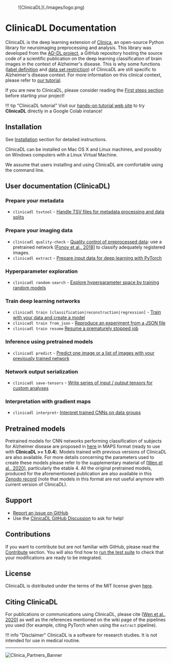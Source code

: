 <figure markdown>
  ![ClinicaDL](./images/logo.png)
</figure>

# ClinicaDL Documentation

ClinicaDL is the deep learning extension of [Clinica](https://aramislab.paris.inria.fr/clinica/docs/public/latest/),
an open-source Python library for neuroimaging preprocessing and analysis.
This library was developed from the [AD-DL project](https://github.com/aramis-lab/AD-DL), a GitHub repository hosting
the source code of a scientific publication on the deep learning classification of brain images in the context of Alzheimer's
disease. This is why some functions ([label definition](TSVTools.md#getlabels---extract-labels-specific-to-alzheimers-disease) 
and [data set restriction](TSVTools.md#restrict---reproduce-restrictions-on-specific-datasets)) of ClinicaDL 
are still specific to Alzheimer's disease context. For more information on this clinical context, please
refer to [our tutorial](https://aramislab.paris.inria.fr/clinicadl/tuto/Notebooks-AD-DL/clinical.html).

If you are new to ClinicaDL, please consider reading the [First steps section](./Introduction.md)
before starting your project!

!!! tip "ClinicaDL tutorial"
    Visit our [hands-on tutorial web site](https://aramislab.paris.inria.fr/clinicadl/tuto/intro.html) 
    to try **ClinicaDL** directly in a Google Colab instance!

## Installation

See [Installation](./Installation.md) section for detailed instructions.

ClinicaDL can be installed on Mac OS X and Linux machines, and possibly on Windows computers with a Linux Virtual Machine.

We assume that users installing and using ClinicaDL are comfortable using the command line.

## User documentation (ClinicaDL)

### Prepare your metadata
- `clinicadl tsvtool` - [Handle TSV files for metadata processing and data splits](./TSVTools.md)

### Prepare your imaging data
- `clinicadl quality-check` - [Quality control of preprocessed data](Preprocessing/QualityCheck.md): use a pretrained network [[Fonov et al., 2018](https://www.biorxiv.org/content/10.1101/303487v1)] to classify adequately registered images.
- `clinicadl extract` - [Prepare input data for deep learning with PyTorch](Preprocessing/Extract.md)

### Hyperparameter exploration
- `clinicadl random-search` - [Explore hyperparameter space by training random models](./RandomSearch.md)

### Train deep learning networks
- `clinicadl train [classification|reconstruction|regression]` - [Train with your data and create a model](./Train/Introduction.md)
- `clinicadl train from_json` - [Reproduce an experiment from a JSON file](./Train/Retrain.md)
- `clinicadl train resume` [Resume a prematurely stopped job](./Train/Resume.md)

### Inference using pretrained models
- `clinicadl predict` - [Predict one image or a list of images with your previously trained network](Predict.md)
  
### Network output serialization
- `clinicadl save-tensors` - [Write series of input / output tensors for custom analyses](./Tensors.md)

### Interpretation with gradient maps
- `clinicadl interpret`- [Interpret trained CNNs on data groups](./Interpret.md)

## Pretrained models

Pretrained models for CNN networks performing classification of subjects for
Alzheimer disease are proposed in
[here](https://aramislab.paris.inria.fr/clinicadl/files/models/v1.0.5/) in MAPS
format (ready to use with **ClinicaDL >= 1.0.4**). Models trained with previous
versions of ClinicaDL are also available. For more details concerning the
parameters used to create these models please refer to the supplementary
material of [[Wen et al., 2020](https://doi.org/10.1016/j.media.2020.101694)],
particularly the etable 4.  All the original pretrained models, produced for
the aforementioned publication are also available in this [Zenodo
record](https://zenodo.org/record/3491003) (note that models in this format are
not useful anymore with current version of ClinicaDL). 

## Support
- [Report an issue on GitHub](https://github.com/aramis-lab/clinicadl/issues)
- Use the [ClinicaDL GitHub Discussion](https://github.com/aramis-lab/clinicadl/discussions) to ask for help!

## Contributions
If you want to contribute but are not familiar with GitHub, please read the [Contribute](Contribute/Newcomers.md) section.
You will also find how to [run the test suite](Contribute/Test.md) to check that your modifications are ready to be integrated.

## License
ClinicaDL is distributed under the terms of the MIT license given [here](https://github.com/aramis-lab/clinicadl/blob/dev/LICENSE.txt).

## Citing ClinicaDL
For publications or communications using ClinicaDL, please cite [[Wen et al., 2020](https://doi.org/10.1016/j.media.2020.101694)] 
as well as the references mentioned on the wiki page of the pipelines you used 
(for example, citing PyTorch when using the `extract` pipeline).

!!! info "Disclaimer"
    ClinicaDL is a software for research studies. It is not intended for use in medical routine.

---

![Clinica_Partners_Banner](https://aramislab.paris.inria.fr/clinica/docs/public/latest/img/Clinica_Partners_Banner.png)
